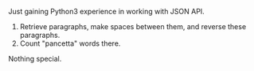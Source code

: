 Just gaining Python3 experience in working with JSON API.

1. Retrieve paragraphs, make spaces between them, and reverse these paragraphs.
2. Count "pancetta" words there.

 Nothing special.
